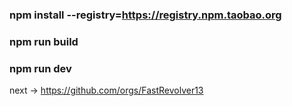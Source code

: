 ### npm install --registry=https://registry.npm.taobao.org
### npm run build
### npm run dev

next -> https://github.com/orgs/FastRevolver13
